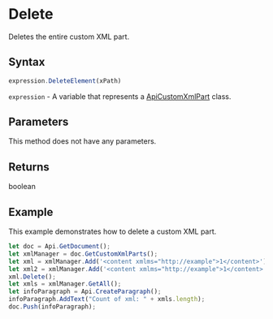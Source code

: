 # Delete

Deletes the entire custom XML part.

## Syntax

```javascript
expression.DeleteElement(xPath)
```

`expression` - A variable that represents a [ApiCustomXmlPart](../ApiCustomXmlPart.md) class.

## Parameters

This method does not have any parameters.

## Returns

boolean

## Example

This example demonstrates how to delete a custom XML part.

```javascript editor-docx
let doc = Api.GetDocument();
let xmlManager = doc.GetCustomXmlParts();
let xml = xmlManager.Add('<content xmlms="http://example">1</content>');
let xml2 = xmlManager.Add('<content xmlms="http://example">1</content>');
xml.Delete();
let xmls = xmlManager.GetAll();
let infoParagraph = Api.CreateParagraph();
infoParagraph.AddText("Count of xml: " + xmls.length);
doc.Push(infoParagraph);
```
